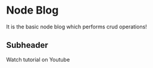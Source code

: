 # Node Blog

It is the basic node blog which performs crud operations!

## Subheader

Watch tutorial on Youtube
